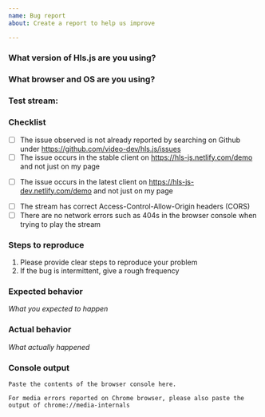 ```yaml
---
name: Bug report
about: Create a report to help us improve

---
```


### What version of Hls.js are you using?

### What browser and OS are you using?

### Test stream:
<!-- If possible, please provide a test stream or page -->
<!-- You can paste your stream into the demo and provide the permalink here -->

### Checklist
<!-- Replace [ ] with [x] to check off the list -->
- [ ] The issue observed is not already reported by searching on Github under https://github.com/video-dev/hls.js/issues
- [ ] The issue occurs in the stable client on https://hls-js.netlify.com/demo and not just on my page
<!-- The stable client is built from the latest release -->
- [ ] The issue occurs in the latest client on https://hls-js-dev.netlify.com/demo and not just on my page
<!-- The latest client is built from the head of the master branch -->
- [ ] The stream has correct Access-Control-Allow-Origin headers (CORS)
- [ ] There are no network errors such as 404s in the browser console when trying to play the stream

### Steps to reproduce
1. Please provide clear steps to reproduce your problem
2. If the bug is intermittent, give a rough frequency

### Expected behavior
*What you expected to happen*

### Actual behavior
*What actually happened*

### Console output
```
Paste the contents of the browser console here.
```

```
For media errors reported on Chrome browser, please also paste the output of chrome://media-internals 
```

